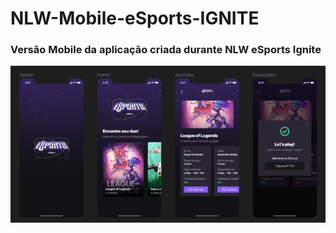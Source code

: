 ﻿# NLW-Mobile-eSports-IGNITE
### Versão Mobile da aplicação criada durante NLW eSports Ignite

<img src='/assets/print_mobile.png' algn='center'></img>

